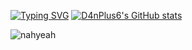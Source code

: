 [![Typing SVG](https://readme-typing-svg.demolab.com?font=Fira+Code&duration=4000&pause=4000&width=435&lines=I+write+things+with+0+%E2%89%A4+iq+%E2%89%A4+100)](https://git.io/typing-svg)
[![D4nPlus6's GitHub stats](https://github-readme-stats.vercel.app/api?username=D4nPlus6)](https://github.com/anuraghazra/github-readme-stats)

![nahyeah](https://github.com/user-attachments/assets/59468e8b-c960-4f6d-a856-4dffda6ac1f0)
